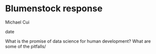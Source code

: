 # Blumenstock response

Michael Cui

date

What is the promise of data science for human development? What are some of the pitfalls/
